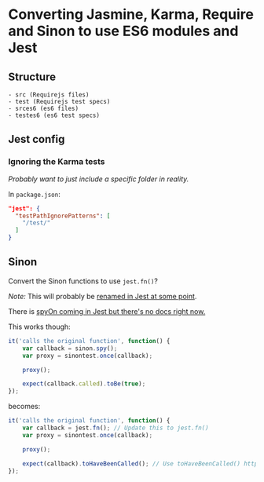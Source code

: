 # Converting Jasmine, Karma, Require and Sinon to use ES6 modules and Jest

## Structure

```
- src (Requirejs files)
- test (Requirejs test specs)
- srces6 (es6 files)
- testes6 (es6 test specs)
```

## Jest config

### Ignoring the Karma tests

*Probably want to just include a specific folder in reality.*

In `package.json`:

```json
"jest": {
  "testPathIgnorePatterns": [
    "/test/"
  ]
}
```
## Sinon

Convert the Sinon functions to use `jest.fn()`?

*Note:* This will probably be [renamed in Jest at some point](https://github.com/facebook/jest/issues/1679).

There is [spyOn coming in Jest but there's no docs right now.](https://github.com/facebook/jest/blob/66a00f0d98b31c32a4c40cda9ba264c600bd6ed2/packages/jest-runtime/src/__tests__/Runtime-jest-spyOn-test.js)

This works though:

```javascript
it('calls the original function', function() {
    var callback = sinon.spy();
    var proxy = sinontest.once(callback);

    proxy();

    expect(callback.called).toBe(true);
});
```

becomes:

```javascript
it('calls the original function', function() {
    var callback = jest.fn(); // Update this to jest.fn()
    var proxy = sinontest.once(callback);

    proxy();

    expect(callback).toHaveBeenCalled(); // Use toHaveBeenCalled() http://facebook.github.io/jest/docs/expect.html#tohavebeencalled
});
```
